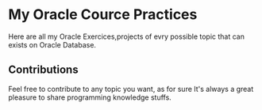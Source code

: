 # My Oracle Cource Practices

Here are all my Oracle Exercices,projects of evry possible topic that can exists on Oracle Database.

## Contributions

Feel free to contribute to any topic you want, as for sure It's always a great pleasure to share programming knowledge stuffs.